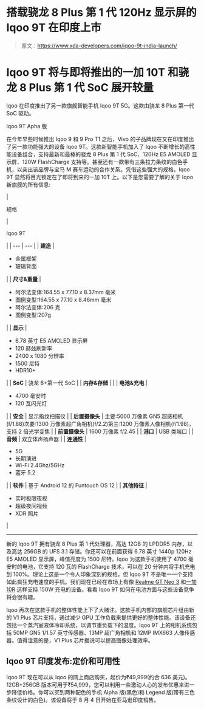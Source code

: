 # 搭载骁龙 8 Plus 第 1 代 120Hz 显示屏的 Iqoo 9T 在印度上市

> 原文：<https://www.xda-developers.com/iqoo-9t-india-launch/>

# Iqoo 9T 将与即将推出的一加 10T 和骁龙 8 Plus 第 1 代 SoC 展开较量

Iqoo 在印度推出了另一款旗舰智能手机 Iqoo 9T 5G。这款由骁龙 8 Plus 第一代 SoC 驱动。

Iqoo 9T Apha 版

在今年早些时候推出 Iqoo 9 和 9 Pro T1 之后，Vivo 的子品牌现在又在印度推出了另一款功能强大的设备 Iqoo 9T。这款新智能手机加入了 Iqoo 不断增长的高性能设备组合，支持最新和最棒的骁龙 8 Plus 第 1 代 SoC、120Hz E5 AMOLED 显示屏、120W FlashCharge 支持等。甚至还有一款带有三条拉力条纹的白色手机，以突出该品牌与宝马 M 赛车运动的合作关系。凭借这些强大的规格，Iqoo 9T 显然将目光锁定在了即将到来的一加 10T 上。以下是您需要了解的关于 Iqoo 新旗舰的所有信息:

| 

规格

 | 

Iqoo 9T

 |
| --- | --- |
| **建造** | 

*   金属框架
*   玻璃背面

 |
| **尺寸&重量** | 

*   阿尔法变体:164.55 x 77.10 x 8.37mm 毫米
*   图例变型:164.55 x 77.10 x 8.46mm 毫米
*   阿尔法变体:206 克
*   图例变型:207g

 |
| **显示** | 

*   6.78 英寸 E5 AMOLED 显示屏
*   120 赫兹刷新率
*   2400 x 1080 分辨率
*   1500 尼特
*   HDR10+

 |
| **SoC** | 骁龙 8+第一代 SoC |
| **内存&存储** |  |
| **电池&充电** | 

*   4700 毫安时
*   120 瓦闪光灯

 |
| **安全** | 显示指纹扫描仪 |
| **后置摄像头** | 主要:5000 万像素 GN5 超感相机(f/1.88)次要:1300 万像素超广角相机(f/2.2)第三:1200 万像素人像相机(f/1.98)，支持 2 倍光学变焦 |
| **前置摄像头** | 1600 万像素 f/2.45 |
| **港口** | USB 类端口 |
| **音频** | 双立体声扬声器 |
| **连通性** | 

*   5G
*   长期演进
*   Wi-Fi 2.4Ghz/5GHz
*   蓝牙 5.2

 |
| **软件** | 基于 Android 12 的 Funtouch OS 12 |
| **其他特征** | 

*   实时极限夜视
*   超级夜间视频
*   XDR 照片

 |

* * *

新的 Iqoo 9T 拥有骁龙 8 Plus 第 1 代处理器，高达 12GB 的 LPDDR5 内存，以及高达 256GB 的 UFS 3.1 存储。你还可以在前面获得 6.78 英寸 1440p 120Hz E5 AMOLED 显示屏，峰值亮度为 1500 尼特。Iqoo 为这款手机使用了 4700 毫安时的电池，它支持 120 瓦的 FlashCharge 技术，可以在 20 分钟内将手机充电到 100%。理论上这是一个令人印象深刻的规格，但 Iqoo 9T 不是唯一一个支持如此疯狂充电速度的手机。我们现在已经在市场上有像 [Realme GT Neo 3](https://www.xda-developers.com/realme-gt-neo-3-review/) 和[一加 10R](https://www.xda-developers.com/oneplus-10r-review/) 这样支持 150W 充电的设备。看看 Iqoo 9T 如何在电池方面与这些设备竞争将会很有趣。

Iqoo 再次在这款手机的整体性能上下了大赌注。这款手机内部的旗舰芯片组由新的 V1 Plus 芯片支持，通过减少 GPU 工作负载来提供更好的整体性能。该设备还包括一个蒸汽室液体冷却系统，以调节重负载下的温度。Iqoo 9T 上的相机系统包括 50MP GN5 1/1.57 英寸传感器、13MP 超广角相机和 12MP IMX663 人像传感器。值得注意的是，V1 Plus 芯片据说可以提高图像处理效率。

## Iqoo 9T 印度发布:定价和可用性

Iqoo 9T 现在可以从 Iqoo 的网上商店购买，起价为₹49,999(约合 636 美元)。12GB+256GB 版本可用于₹54,999，您可以利用一些激动人心的发布优惠来进一步降低价格。你可以买到两种配色的手机 Alpha 版(黑色)和 Legend 版(带有三色条纹设计的白色)。该设备将于 8 月 4 日开始在亚马逊印度销售。